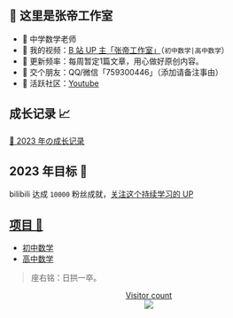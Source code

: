 ## 👋 这里是张帝工作室

- :apple: 中学数学老师
- :cookie: 我的视频：[B 站 UP 主「张帝工作室」](https://space.bilibili.com/11160758/)（`初中数学|高中数学`）
- :strawberry: 更新频率：每周暂定1篇文章，用心做好原创内容。
- :tangerine: 交个朋友：QQ/微信「759300446」（添加请备注事由）
- :watermelon: 活跃社区：[Youtube](https://www.youtube.com/channel/UCjzTFhv2rbGA4PzijWwKC6w?sub_confirmation=1)

## 成长记录 :chart_with_upwards_trend:

[:rocket: 2023 年の成长记录](https://github.com/users/zhangdistudio/projects/1)
## 2023 年目标 :dart:

bilibili 达成 `10000` 粉丝成就，[关注这个持续学习的 UP](https://space.bilibili.com/11160758/)<a href="https://space.bilibili.com/11160758">
<!--
图标设计: https://shields.io/
-->

## 项目 :tada:

- [初中数学](https://github.com/ZhangDiStudio/ChuZhongShuXue)
- [高中数学](https://github.com/ZhangDiStudio/GaoZhongShuXue)

> 座右铭：日拱一卒。

<a href="https://alili.tech"><p align="center"> Visitor count<br> <img src="https://profile-counter.glitch.me/zhangdistudio/count.svg" /></a>
<!--
- 🔭 I’m currently working on ...
- 🌱 I’m currently learning ...
- 👯 I’m looking to collaborate on ...
- 🤔 I’m looking for help with ...
- 💬 Ask me about ...
- 📫 How to reach me: ...
- 😄 Pronouns: ...
- ⚡ Fun fact: ...
-->
